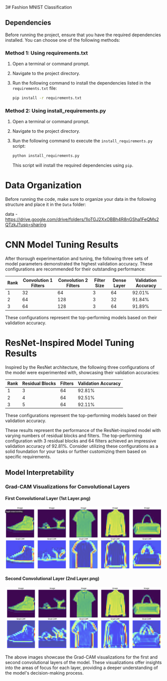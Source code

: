 3# Fashion MNIST Classification

## Dependencies

Before running the project, ensure that you have the required dependencies installed. You can choose one of the following methods:

### Method 1: Using requirements.txt

1. Open a terminal or command prompt.

2. Navigate to the project directory.

3. Run the following command to install the dependencies listed in the `requirements.txt` file:

    ```bash
    pip install -r requirements.txt
    ```

### Method 2: Using install_requirements.py

1. Open a terminal or command prompt.

2. Navigate to the project directory.

3. Run the following command to execute the `install_requirements.py` script:

    ```bash
    python install_requirements.py
    ```

   This script will install the required dependencies using `pip`.

# Data Organization

Before running the code, make sure to organize your data in the following structure and place it in the `Data` folder:

data - https://drive.google.com/drive/folders/1loTGJ2XxOBBh4R8nGSha1FeQMs2QTzkJ?usp=sharing

# CNN Model Tuning Results

After thorough experimentation and tuning, the following three sets of model parameters demonstrated the highest validation accuracy. These configurations are recommended for their outstanding performance:

| Rank | Convolution 1 Filters | Convolution 2 Filters | Filter Size | Dense Layer | Validation Accuracy |
|------|------------------------|------------------------|-------------|-------------|----------------------|
| 1    | 32                     | 64                     | 3           | 64          | 92.01%               |
| 2    | 64                     | 128                    | 3           | 32          | 91.84%               |
| 3    | 64                     | 128                    | 3           | 64          | 91.89%               |

These configurations represent the top-performing models based on their validation accuracy.

# ResNet-Inspired Model Tuning Results

Inspired by the ResNet architecture, the following three configurations of the model were experimented with, showcasing their validation accuracies:

| Rank | Residual Blocks | Filters | Validation Accuracy |
|------|------------------|---------|----------------------|
| 1    | 3                | 64      | 92.81%               |
| 2    | 4                | 64      | 92.51%               |
| 3    | 5                | 64      | 92.11%               |

These configurations represent the top-performing models based on their validation accuracy.

These results represent the performance of the ResNet-inspired model with varying numbers of residual blocks and filters. The top-performing configuration with 3 residual blocks and 64 filters achieved an impressive validation accuracy of 92.81%. Consider utilizing these configurations as a solid foundation for your tasks or further customizing them based on specific requirements.

## Model Interpretability

### Grad-CAM Visualizations for Convolutional Layers

#### First Convolutional Layer (1st Layer.png)
![Grad-CAM for First Convolutional Layer](images/1stlayer.png)

#### Second Convolutional Layer (2nd Layer.png)
![Grad-CAM for Second Convolutional Layer](images/2ndlayer.png)

The above images showcase the Grad-CAM visualizations for the first and second convolutional layers of the model. These visualizations offer insights into the areas of focus for each layer, providing a deeper understanding of the model's decision-making process.

